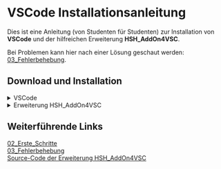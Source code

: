 <!--Start Anleitung-->
# VSCode Installationsanleitung

Dies ist eine Anleitung (von Studenten für Studenten) zur Installation von <b>VSCode</b> und der hilfreichen Erweiterung <b>HSH_AddOn4VSC</b>.<br />

Bei Problemen kann hier nach einer Lösung geschaut werden: [03_Fehlerbehebung](https://github.com/hshf1/VorlesungC/blob/main/VSC-Tutorials/03_Fehlerbehebung.md).<br />
<!--Start Download und Installation-->
## Download und Installation
<!--Start VSCode-->
<details>
<summary>VSCode</summary>
<br />
🛑 Ist VSCode bereits installiert (<b>wie es z.B. auf den Rechnern der HsH ist</b>), so kann der Download von VSCode übersprungen werden. Bitte dann mit der Installation des HSH_AddOn4VSC (s.u.) weitermachen.<br />
<br />
Die neueste Version von VSCode kann hier runtergeladen und installiert werden:
  
[https://code.visualstudio.com](https://code.visualstudio.com).<br />
<br />
Nach der Installation ist VSCode zu öffnen. Es erscheint die folgende Benutzeroberfläche (Stand: 21.09.2023):<br />
</details>
<!--Ende VSCode-->
<!--Start Erweiterung HSH_AddOn4VSC-->
<details>
<summary>Erweiterung HSH_AddOn4VSC</summary>
<br />
Auf der linken Seite kann auf den Marktplatz zugegriffen werden (s. nachfolgendes Bild).<br />
<img width="426" alt="Screenshot 2023-09-21 at 15 25 10" src="https://github.com/hshf1/VorlesungC/assets/100713757/608055b6-ff47-4367-a169-6b17783010f0"><br />

<br />
Dort können Erweiterungen für VSCode installiert werden. Mit der Suche nach <b>HSH_AddOn4VSC</b> taucht die folgende Erweiterung auf (Stand: 21.09.2023):<br />
<img width="426" alt="Screenshot 2023-09-21 at 15 26 40" src="https://github.com/hshf1/VorlesungC/assets/100713757/8160fb60-0ade-40d0-8f77-c1bc1218a52d"><br />

<br />
Mit einem Klick auf Installieren wird die Erweiterung heruntergeladen und installiert. Sobald die Installation abgeschlossen ist, führt VSCode die Erweiterung sofort aus. Ab da werden alle weiteren benötigten Erweiterungen und zusetzende Einstellungen von der Erweiterung automatisch ausgeführt. Dies kann bei der ersten Installation etwas dauern und es kann je nach System ein externes Terminal (CMD) öffnen, wo noch benötigte Ressourcen installiert werden.<br />
<br />
ℹ️ Die Erweiterung kann Installationen ausführen, die Admin-Rechte benötigt (außer an den Rechnern der HsH).<br />
<br />
Hat die installierte Erweiterung die Initialisierung abgeschlossen, so wird ein Ordner auf dem Rechner unter <b>Dokumente</b> und in diesem Ordner eine erste Datei erstellt (je nach ausgewählter Programmiersprache ändert sich der Ordner und / oder die Datei, dazu mehr unter 
  
[<b>02_Erste_Schritte</b>](https://github.com/hshf1/VorlesungC/blob/main/VSC-Tutorials/02_Erste_Schritte.md). Dieser Ordner wird auch direkt in VSCode geöffnet. Außerdem sollte auf der linken Seite ein Logo mit der Aufschrift HsH erscheinen (s. nachfolgendes Bild).<br />
<img width="426" alt="Screenshot 2023-09-21 at 15 28 55" src="https://github.com/hshf1/VorlesungC/assets/100713757/5be404e4-3dc4-4b18-af5d-0aedb19c1112"><br />
</details>
<!--Ende Erweiterung HSH_AddOn4VSC-->
<!--Ende Download und Installation-->
<!--Start Weiterführende Links-->

## Weiterführende Links

[02_Erste_Schritte](https://github.com/hshf1/VorlesungC/blob/main/VSC-Tutorials/02_Erste_Schritte.md)<br />
[03_Fehlerbehebung](https://github.com/hshf1/VorlesungC/blob/main/VSC-Tutorials/03_Fehlerbehebung.md)<br />
[Source-Code der Erweiterung HSH_AddOn4VSC](https://github.com/hshf1/HSH_AddOn4VSC)<br />
<!--Ende Weiterführende Links-->
<!--Ende Anleitung-->
